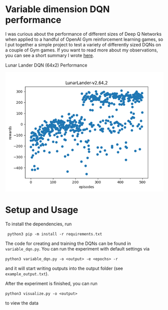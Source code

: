 # Variable dimension DQN performance 
I was curious about the performance of different sizes of Deep Q Networks when applied to a handful of OpenAI Gym reinforcement learning games, so I put together a simple project to test a variety of differently sized DQNs on a couple of Gym games. 
If you want to read more about my observations, you can see a short summary I wrote [here](https://drive.google.com/file/d/1cgKxDrovG6gWUBYMt3pmxFIv8A4QeZmq/view?usp=sharing).


Lunar Lander DQN (64x2) Performance

![Sample Image](https://github.com/nicholas-rose/variable-dqn/blob/main/useful_vis/lunar-64x2-strong.png?raw=true "Lunar Lander DQN (64x2) Performance")

# Setup and Usage
To install the dependencies, run

``` python3 pip -m install -r requirements.txt```

The code for creating and training the DQNs can be found in `variable_dqn.py`. You can run the experiment with default settings via

```python3 variable_dqn.py -o <output> -e <epochs> -r```

and it will start writing outputs into the output folder (see `example_output.txt`). 

After the experiment is finished, you can run 

```python3 visualize.py -o <output>```

to view the data
